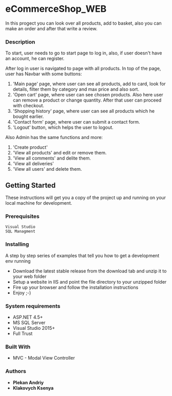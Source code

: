 # eCommerceShop_WEB
In this progect you can look over all products, add to basket, also you can make an order and after that write a review.
### Description
To start, user needs to go to start page to log in, also, if user doesn't have an account, he can register.

After log in user is navigated to page with all products. In top of the page, user has Navbar with some buttons:

1. 'Main page' page, where user can see all products, add to card, look for details, filter them by category and max price and also sort.
2. 'Open cart' page, where user can see chosen products. Also here user can remove a product or change quantity. After that user can proceed with checkout.
3. 'Shopping history' page, where user can see all products which he bought earlier.
4. 'Contact form' page, where user can submit a contact form.
5. 'Logout' button, which helps the user to logout.

Also Admin has the same functions and more:
1. 'Create product'
2. 'View all products' and edit or remove them.
3. 'View all comments' and delite them.
4. 'View all deliveries' 
5. 'View all users' and delete them.
## Getting Started
These instructions will get you a copy of the project up and running on your local machine for development.
### Prerequisites
```
Visual Studio
SQL Managment
```
### Installing

A step by step series of examples that tell you how to get a development env running

* Download the latest stable release from the download tab and unzip it to your web folder
* Setup a website in IIS and point the file directory to your unzipped folder
* Fire up your browser and follow the installation instructions
* Enjoy ;-)

### System requirements

* ASP.NET 4.5+
* MS SQL Server 
* Visual Studio 2015+ 
* Full Trust

### Built With

*  MVC - Modal View Controller

### Authors
* **Plekan Andriy**
* **Klakovych Ksenya**

